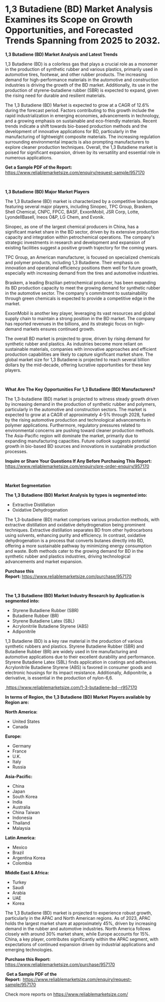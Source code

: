<p><h1>1,3 Butadiene (BD) Market Analysis Examines its Scope on Growth Opportunities, and Forecasted Trends Spanning from 2025 to 2032.</h1></p><p><strong>1,3 Butadiene (BD) Market Analysis and Latest Trends</strong></p>
<p><p>1,3 Butadiene (BD) is a colorless gas that plays a crucial role as a monomer in the production of synthetic rubber and various plastics, primarily used in automotive tires, footwear, and other rubber products. The increasing demand for high-performance materials in the automotive and construction industries is driving the growth of the BD market. Additionally, its use in the production of styrene-butadiene rubber (SBR) is expected to expand, given the rising need for durable and resilient materials.</p><p>The 1,3 Butadiene (BD) Market is expected to grow at a CAGR of 12.6% during the forecast period. Factors contributing to this growth include the rapid industrialization in emerging economies, advancements in technology, and a growing emphasis on sustainable and eco-friendly materials. Recent trends indicate a shift towards bio-based production methods and the development of innovative applications for BD, particularly in the manufacturing of lightweight composite materials. The increasing regulation surrounding environmental impacts is also prompting manufacturers to explore cleaner production techniques. Overall, the 1,3 Butadiene market is poised for significant expansion, driven by its versatility and essential role in numerous applications.</p></p>
<p><strong>Get a Sample PDF of the Report:&nbsp;</strong> <a href="https://www.reliablemarketsize.com/enquiry/request-sample/957170?utm_campaign=2995&utm_medium=2&utm_source=Github&utm_content=ia&utm_term=21032025&utm_id=13-butadiene-bd">https://www.reliablemarketsize.com/enquiry/request-sample/957170</a></p>
<p>&nbsp;</p>
<p><strong>1,3 Butadiene (BD) Major Market Players</strong></p>
<p><p>The 1,3 Butadiene (BD) market is characterized by a competitive landscape featuring several major players, including Sinopec, TPC Group, Braskem, Shell Chemical, CNPC, FPCC, BASF, ExxonMobil, JSR Corp, Lotte, LyondellBasell, Ineos O&P, LG Chem, and Evonik. </p><p>Sinopec, as one of the largest chemical producers in China, has a significant market share in the BD sector, driven by its extensive production capacity and integration within petrochemical operations. The company's strategic investments in research and development and expansion of existing facilities suggest a positive growth trajectory for the coming years.</p><p>TPC Group, an American manufacturer, is focused on specialized chemicals and polymer products, including 1,3 Butadiene. Their emphasis on innovation and operational efficiency positions them well for future growth, especially with increasing demand from the tires and automotive industries.</p><p>Braskem, a leading Brazilian petrochemical producer, has been expanding its BD production capacity to meet the growing demand for synthetic rubber in the automotive sector. The company's commitment to sustainability through green chemicals is expected to provide a competitive edge in the market.</p><p>ExxonMobil is another key player, leveraging its vast resources and global supply chain to maintain a strong position in the BD market. The company has reported revenues in the billions, and its strategic focus on high-demand markets ensures continued growth.</p><p>The overall BD market is projected to grow, driven by rising demand for synthetic rubber and plastics. As industries become more reliant on sustainable materials, companies with innovative approaches and efficient production capabilities are likely to capture significant market share. The global market size for 1,3 Butadiene is projected to reach several billion dollars by the mid-decade, offering lucrative opportunities for these key players.</p></p>
<p>&nbsp;</p>
<p><strong>What Are The Key Opportunities For 1,3 Butadiene (BD) Manufacturers?</strong></p>
<p><p>The 1,3-butadiene (BD) market is projected to witness steady growth driven by increasing demand in the production of synthetic rubber and polymers, particularly in the automotive and construction sectors. The market is expected to grow at a CAGR of approximately 4-5% through 2028, fueled by the rising automotive production and technological advancements in polymer applications. Furthermore, regulatory pressures related to environmental concerns are pushing toward cleaner production methods. The Asia-Pacific region will dominate the market, primarily due to expanding manufacturing capacities. Future outlook suggests potential growth in bio-based BD sources and innovations in sustainable production processes.</p></p>
<p><strong>Inquire or Share Your Questions If Any Before Purchasing This Report:</strong> <a href="https://www.reliablemarketsize.com/enquiry/pre-order-enquiry/957170?utm_campaign=2995&utm_medium=2&utm_source=Github&utm_content=ia&utm_term=21032025&utm_id=13-butadiene-bd">https://www.reliablemarketsize.com/enquiry/pre-order-enquiry/957170</a></p>
<p>&nbsp;</p>
<p><strong>Market Segmentation</strong></p>
<p><strong>The 1,3 Butadiene (BD) Market Analysis by types is segmented into:</strong></p>
<p><ul><li>Extractive Distillation</li><li>Oxidative Dehydrogenation</li></ul></p>
<p><p>The 1,3-butadiene (BD) market comprises various production methods, with extractive distillation and oxidative dehydrogenation being prominent techniques. Extractive distillation separates BD from other hydrocarbons using solvents, enhancing purity and efficiency. In contrast, oxidative dehydrogenation is a process that converts butanes directly into BD, offering a more sustainable pathway by minimizing energy consumption and waste. Both methods cater to the growing demand for BD in the synthetic rubber and plastics industries, driving technological advancements and market expansion.</p></p>
<p><strong>Purchase this Report:&nbsp;</strong><a href="https://www.reliablemarketsize.com/purchase/957170?utm_campaign=2995&utm_medium=2&utm_source=Github&utm_content=ia&utm_term=21032025&utm_id=13-butadiene-bd">https://www.reliablemarketsize.com/purchase/957170</a></p>
<p>&nbsp;</p>
<p><strong>The 1,3 Butadiene (BD) Market Industry Research by Application is segmented into:</strong></p>
<p><ul><li>Styrene Butadiene Rubber (SBR)</li><li>Butadiene Rubber (BR)</li><li>Styrene Butadiene Latex (SBL)</li><li>Acrylonitrile Butadiene Styrene (ABS)</li><li>Adiponitrile</li></ul></p>
<p><p>1,3 Butadiene (BD) is a key raw material in the production of various synthetic rubbers and plastics. Styrene Butadiene Rubber (SBR) and Butadiene Rubber (BR) are widely used in tire manufacturing and automotive applications due to their excellent durability and performance. Styrene Butadiene Latex (SBL) finds application in coatings and adhesives. Acrylonitrile Butadiene Styrene (ABS) is favored in consumer goods and electronic housings for its impact resistance. Additionally, Adiponitrile, a derivative, is essential in the production of nylon-6,6.</p></p>
<p><a href="https://www.reliablemarketsize.com/1-3-butadiene-bd--r957170?utm_campaign=2995&utm_medium=2&utm_source=Github&utm_content=ia&utm_term=21032025&utm_id=13-butadiene-bd">&nbsp;https://www.reliablemarketsize.com/1-3-butadiene-bd--r957170</a></p>
<p><strong>In terms of Region, the 1,3 Butadiene (BD) Market Players available by Region are:</strong></p>
<p>
    <p> <strong> North America: </strong>
        <ul>
            <li>United States</li>
            <li>Canada</li>
        </ul>
        </p> 
    <p> <strong> Europe: </strong>
        <ul>
            <li>Germany</li>
            <li>France</li>
            <li>U.K.</li>
            <li>Italy</li>
            <li>Russia</li>
        </ul>
        </p> 
    <p> <strong> Asia-Pacific: </strong>
        <ul>
            <li>China</li>
            <li>Japan</li>
            <li>South Korea</li>
            <li>India</li>
            <li>Australia</li>
            <li>China Taiwan</li>
            <li>Indonesia</li>
            <li>Thailand</li>
            <li>Malaysia</li>
        </ul>
        </p> 
    <p> <strong> Latin America: </strong>
        <ul>
            <li>Mexico</li>
            <li>Brazil</li>
            <li>Argentina Korea</li>
            <li>Colombia</li>
        </ul>
        </p> 
    <p> <strong> Middle East & Africa: </strong>
        <ul>
            <li>Turkey</li>
            <li>Saudi</li>
            <li>Arabia</li>
            <li>UAE</li>
            <li>Korea</li>
        </ul>
    </p>
    </p>
<p><p>The 1,3 Butadiene (BD) market is projected to experience robust growth, particularly in the APAC and North American regions. As of 2023, APAC holds the largest market share at approximately 45%, driven by increasing demand in the rubber and automotive industries. North America follows closely with around 30% market share, while Europe accounts for 15%. China, a key player, contributes significantly within the APAC segment, with expectations of continued expansion driven by industrial applications and emerging technologies.</p></p>
<p><strong>Purchase this Report: </strong><a href="https://www.reliablemarketsize.com/purchase/957170?utm_campaign=2995&utm_medium=2&utm_source=Github&utm_content=ia&utm_term=21032025&utm_id=13-butadiene-bd">https://www.reliablemarketsize.com/purchase/957170</a></p>
<p>&nbsp;<strong>Get a Sample PDF of the Report:&nbsp;&nbsp;</strong><a href="https://www.reliablemarketsize.com/enquiry/request-sample/957170?utm_campaign=2995&utm_medium=2&utm_source=Github&utm_content=ia&utm_term=21032025&utm_id=13-butadiene-bd">https://www.reliablemarketsize.com/enquiry/request-sample/957170</a></p>
<p><strong></strong></p>
<p>Check more reports on <a href="https://www.reliablemarketsize.com/?utm_campaign=2995&utm_medium=2&utm_source=Github&utm_content=ia&utm_term=21032025&utm_id=13-butadiene-bd">https://www.reliablemarketsize.com/</a></p>